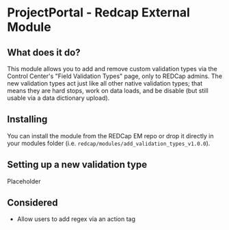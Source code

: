 # ProjectPortal - Redcap External Module

## What does it do?

This module allows you to add and remove custom validation types via the Control Center's "Field Validation Types" page, only to REDCap admins. The new validation types act just like all other native validation types; that means they are hard stops, work on data loads, and be disable (but still usable via a data dictionary upload).

## Installing

You can install the module from the REDCap EM repo or drop it directly in your modules folder (i.e. `redcap/modules/add_validation_types_v1.0.0`).

## Setting up a new validation type

Placeholder

## Considered

* Allow users to add regex via an action tag

